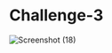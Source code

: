 # Challenge-3

![Screenshot (18)](https://user-images.githubusercontent.com/42319581/133568625-d48964f8-c596-4486-8009-710b41398b93.png)
